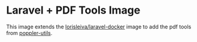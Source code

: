# Laravel + PDF Tools Image

This image extends the [lorisleiva/laravel-docker](https://github.com/lorisleiva/laravel-docker) image to add the pdf tools from [poppler-utils](https://poppler.freedesktop.org/).